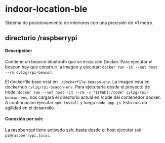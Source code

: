 # indoor-location-ble
Sistema de posicionamiento de interiores con una precisión de ±1 metro.

## directorio /raspberrypi
#### Descripción:
Contiene un beacon bluetooth que se inicia con Docker. Para ejecutar el beacon hay que construir la imagen y ejecutar: `docker run -it --net host --rm cvlzg/rpi-beacon`.

El dockerfile base está en `./dockerfile-beacon-env`. La imagen esta en dockerhub `cvlzg/rpi-beacon-env`. Para ejecutarla desde el proyecto de node: `docker run --net host -it --rm -v "${PWD}:/code" cvlzg/rpi-beacon-env`, nos cargará el directorio actual en /code del contenedor docker. A continuación ejecutar `npm install` y luego `node app.js`. Esto nos da agilidad en el desarrollo.

#### Conexión por ssh:
La raspberrypi tiene activado ssh, basta desde el host ejecutar `ssh pi@raspberrypi.local`.
